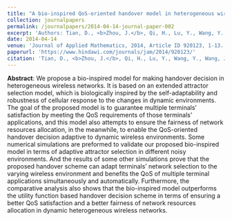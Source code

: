 ```yaml
---
title: "A bio-inspired QoS-oriented handover model in heterogeneous wireless networks"
collection: journalpapers
permalink: /journalpapers/2014-04-14-journal-paper-002
excerpt: 'Authors: Tian, D., <b>Zhou, J.</b>, Qi, H., Lu, Y., Wang, Y., Wang, J., & He, A.'
date: 2014-04-14
venue: 'Journal of Applied Mathematics, 2014, Article ID 920123, 1-13.'
paperurl: 'https://www.hindawi.com/journals/jam/2014/920123/'
citation: 'Tian, D., <b>Zhou, J.</b>, Qi, H., Lu, Y., Wang, Y., Wang, J., & He, A. (2014). A bio-inspired QoS-oriented handover model in heterogeneous wireless networks. Journal of Applied Mathematics, 2014, 1-13.'
---
```


**Abstract**: We propose a bio-inspired model for making handover decision in heterogeneous wireless networks. It is based on an extended attractor selection model, which is biologically inspired by the self-adaptability and robustness of cellular response to the changes in dynamic environments. The goal of the proposed model is to guarantee multiple terminals’ satisfaction by meeting the QoS requirements of those terminals’ applications, and this model also attempts to ensure the fairness of network resources allocation, in the meanwhile, to enable the QoS-oriented handover decision adaptive to dynamic wireless environments. Some numerical simulations are preformed to validate our proposed bio-inspired model in terms of adaptive attractor selection in different noisy environments. And the results of some other simulations prove that the proposed handover scheme can adapt terminals’ network selection to the varying wireless environment and benefits the QoS of multiple terminal applications simultaneously and automatically. Furthermore, the comparative analysis also shows that the bio-inspired model outperforms the utility function based handover decision scheme in terms of ensuring a better QoS satisfaction and a better fairness of network resources allocation in dynamic heterogeneous wireless networks.
